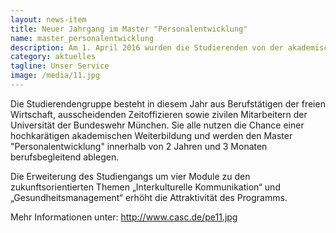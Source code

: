 ```yaml
---
layout: news-item
title: Neuer Jahrgang im Master "Personalentwicklung"
name: master_personalentwicklung
description: Am 1. April 2016 wurden die Studierenden von der akademischen Leiterin, Prof. Sigrid Rotering-Steinberg und der Präsidentin der Universität der Bundeswehr München, Prof. Merith Niehuss zum ersten Präsenzwochenende auf dem Campus willkommen geheißen..
category: aktuelles
tagline: Unser Service
image: /media/11.jpg
---
```


Die Studierendengruppe besteht in diesem Jahr aus Berufstätigen der freien Wirtschaft, ausscheidenden Zeitoffizieren sowie zivilen Mitarbeitern der Universität der Bundeswehr München. Sie alle nutzen die Chance einer hochkarätigen akademischen Weiterbildung und werden den Master "Personalentwicklung" innerhalb von 2 Jahren und 3 Monaten berufsbegleitend ablegen.

Die Erweiterung des Studiengangs um vier Module zu den zukunftsorientierten Themen „Interkulturelle Kommunikation“ und „Gesundheitsmanagement“ erhöht die Attraktivität des Programms.

Mehr Informationen unter: http://www.casc.de/pe11.jpg